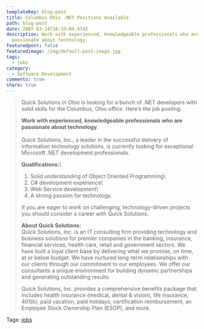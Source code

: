 ```yaml
---
templateKey: blog-post
title: Columbus Ohio .NET Positions Available
path: blog-post
date: 2007-03-14T16:33:04.974Z
description: Work with experienced, knowledgeable professionals who are
  passionate about technology.
featuredpost: false
featuredimage: /img/default-post-image.jpg
tags:
  - jobs
category:
  - Software Development
comments: true
share: true
---
```

<!--StartFragment-->

> Quick Solutions in Ohio is looking for a bunch of .NET developers with solid skills for the Columbus, Ohio office. Here’s the job posting:
>
>
>
> **Work with experienced, knowledgeable professionals who are passionate about technology.**\
> \
> Quick Solutions, Inc., a leader in the successful delivery of information technology solutions, is currently looking for exceptional Microsoft .NET development professionals.
>
> **Qualifications:**\
> 1. Solid understanding of Object Oriented Programming\
> 2. C# development experience\
> 3. Web Service development\
> 4. A strong passion for technology.
>
> If you are eager to work on challenging, technology-driven projects you should consider a career with Quick Solutions.
>
> **About Quick Solutions:**\
> Quick Solutions, Inc. is an IT consulting firm providing technology and business solutions for premier companies in the banking, insurance, financial services, health care, retail and government sectors. We have built a loyal client base by delivering what we promise, on time, at or below budget. We have nurtured long-term relationships with our clients through our commitment to our employees. We offer our consultants a unique environment for building dynamic partnerships and generating outstanding results.
>
> Quick Solutions, Inc. provides a comprehensive benefits package that includes health insurance (medical, dental & vision), life insurance, 401(k), paid vacation, paid holidays, certification reimbursement, an Employee Stock Ownership Plan (ESOP), and more.

Tags: [jobs](http://technorati.com/tag/jobs)

<!--EndFragment-->